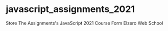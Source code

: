 # javascript_assignments_2021
Store The Assignments's JavaScript 2021 Course Form Elzero Web School
